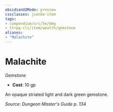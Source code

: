 ```yaml
---
obsidianUIMode: preview
cssclasses: json5e-item
tags:
- compendium/src/5e/dmg
- ttrpg-cli/item/wealth/gemstone
aliases: 
- "Malachite"
---
```

# Malachite
*Gemstone*  

- **Cost**: 10 gp

An opaque striated light and dark green gemstone.

*Source: Dungeon Master's Guide p. 134*